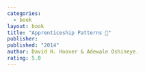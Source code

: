 ```yaml
---
categories:
  - book
layout: book
title: "Apprenticeship Patterns 🌌"
publisher: 
published: "2014"
author: David H. Hoover & Adewale Oshineye.
rating: 5.0
---
```


